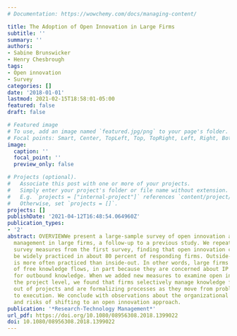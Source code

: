 ```yaml
---
# Documentation: https://wowchemy.com/docs/managing-content/

title: The Adoption of Open Innovation in Large Firms
subtitle: ''
summary: ''
authors:
- Sabine Brunswicker
- Henry Chesbrough
tags:
- Open innovation
- Survey
categories: []
date: '2018-01-01'
lastmod: 2021-02-15T18:58:01-05:00
featured: false
draft: false

# Featured image
# To use, add an image named `featured.jpg/png` to your page's folder.
# Focal points: Smart, Center, TopLeft, Top, TopRight, Left, Right, BottomLeft, Bottom, BottomRight.
image:
  caption: ''
  focal_point: ''
  preview_only: false

# Projects (optional).
#   Associate this post with one or more of your projects.
#   Simply enter your project's folder or file name without extension.
#   E.g. `projects = ["internal-project"]` references `content/project/deep-learning/index.md`.
#   Otherwise, set `projects = []`.
projects: []
publishDate: '2021-04-12T16:48:54.064960Z'
publication_types:
- '2'
abstract: OVERVIEWWe present a large-sample survey of open innovation adoption and
  management in large firms, a follow-up to a previous study. We repeat some of the
  survey measures from the first survey, finding that open innovation continues to
  be widely practiced in about 80 percent of responding firms. Outside-in open innovation
  is more often practiced than inside-out. In other words, large firms are net takers
  of free knowledge flows, in part because they are concerned about IP protection
  for outbound knowledge. When we added new measures to examine open innovation at
  the project level, we found that firms selectively manage knowledge flows into and
  out of projects and are formalizing processes as they move from problem definition
  to execution. We conclude with observations about the organizational challenges
  and risks of shifting to an open innovation approach.
publication: '*Research-Technology Management*'
url_pdf: https://doi.org/10.1080/08956308.2018.1399022
doi: 10.1080/08956308.2018.1399022
---
```

